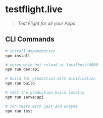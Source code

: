 # testflight.live

> _Test Flight for all your Apps_

## CLI Commands

``` bash
# install dependencies
npm install

# serve with hot reload at localhost:8080
npm run dev:api

# build for production with minification
npm run build

# test the production build locally
npm run serve:api

# run tests with jest and enzyme
npm run test
```
